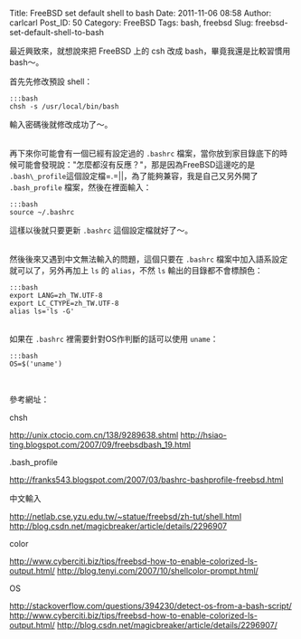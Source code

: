 Title: FreeBSD set default shell to bash
Date: 2011-11-06 08:58
Author: carlcarl
Post_ID: 50
Category: FreeBSD
Tags: bash, freebsd
Slug: freebsd-set-default-shell-to-bash

最近興致來，就想說來把 FreeBSD 上的 csh 改成 bash，畢竟我還是比較習慣用 bash～。

首先先修改預設 shell：

	:::bash
	chsh -s /usr/local/bin/bash


輸入密碼後就修改成功了～。  
   

再下來你可能會有一個已經有設定過的 `.bashrc` 檔案，當你放到家目錄底下的時候可能會發現說："怎麼都沒有反應？"，那是因為FreeBSD這邊吃的是 `.bash\_profile`這個設定檔=.=||，為了能夠兼容，我是自己又另外開了 `.bash_profile` 檔案，然後在裡面輸入：

	:::bash
	source ~/.bashrc


這樣以後就只要更新 `.bashrc` 這個設定檔就好了～。  
   

然後後來又遇到中文無法輸入的問題，這個只要在 `.bashrc` 檔案中加入語系設定就可以了，另外再加上 `ls` 的 `alias`，不然 `ls` 輸出的目錄都不會標顏色：

	:::bash
	export LANG=zh_TW.UTF-8
	export LC_CTYPE=zh_TW.UTF-8
	alias ls='ls -G'

   
如果在 `.bashrc` 裡需要針對OS作判斷的話可以使用 `uname`：

	:::bash
	OS=$('uname')

 

參考網址：

chsh

<http://unix.ctocio.com.cn/138/9289638.shtml>
<http://hsiao-ting.blogspot.com/2007/09/freebsdbash_19.html>

.bash\_profile

<http://franks543.blogspot.com/2007/03/bashrc-bashprofile-freebsd.html>

中文輸入

<http://netlab.cse.yzu.edu.tw/~statue/freebsd/zh-tut/shell.html>
<http://blog.csdn.net/magicbreaker/article/details/2296907>

color

<http://www.cyberciti.biz/tips/freebsd-how-to-enable-colorized-ls-output.html/>
<http://blog.tenyi.com/2007/10/shellcolor-prompt.html/>

OS

<http://stackoverflow.com/questions/394230/detect-os-from-a-bash-script/>
<http://www.cyberciti.biz/tips/freebsd-how-to-enable-colorized-ls-output.html/>
<http://blog.csdn.net/magicbreaker/article/details/2296907/>
